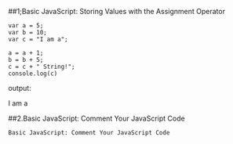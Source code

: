 ##1;Basic JavaScript: Storing Values with the Assignment Operator

```
var a = 5;
var b = 10;
var c = "I am a";

a = a + 1;
b = b + 5;
c = c + " String!";
console.log(c)
```
output:

I am a

##2.Basic JavaScript: Comment Your JavaScript Code
```
Basic JavaScript: Comment Your JavaScript Code
```
